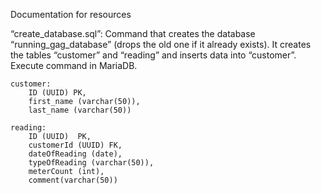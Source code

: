 Documentation for resources

“create_database.sql”:
    Command that creates the database “running_gag_database” (drops the old one if it already exists). It creates the tables “customer” and “reading” and inserts data into “customer”. Execute command in MariaDB.

	customer:
        ID (UUID) PK,
        first_name (varchar(50)),
        last_name (varchar(50))

	reading:
        ID (UUID)  PK,
        customerId (UUID) FK,
        dateOfReading (date),
        typeOfReading (varchar(50)),
        meterCount (int),
        comment(varchar(50))
